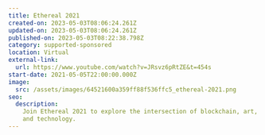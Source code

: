 ```yaml
---
title: Ethereal 2021
created-on: 2023-05-03T08:06:24.261Z
updated-on: 2023-05-03T08:06:24.261Z
published-on: 2023-05-03T08:22:38.798Z
category: supported-sponsored
location: Virtual
external-link:
  url: https://www.youtube.com/watch?v=JRsvz6pRtZE&t=454s
start-date: 2021-05-05T22:00:00.000Z
image:
  src: /assets/images/64521600a359ff88f536ffc5_ethereal-2021.png
seo:
  description:
    Join Ethereal 2021 to explore the intersection of blockchain, art,
    and technology.
---
```

